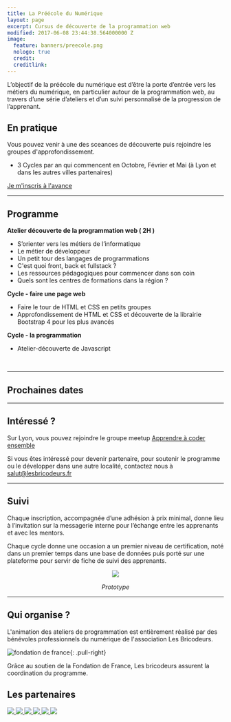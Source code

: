 ```yaml
---
title: La Préécole du Numérique
layout: page
excerpt: Cursus de découverte de la programmation web
modified: 2017-06-08 23:44:38.564000000 Z
image:
  feature: banners/preecole.png
  nologo: true
  credit: 
  creditlink: 
---
```


L’objectif de la préécole du numérique est d’être  la porte d’entrée vers les métiers du numérique, en particulier autour de la programmation web, au travers d’une série d’ateliers et d’un suivi personnalisé de la progression de l’apprenant.

## En pratique

Vous pouvez venir à une des sceances de découverte puis rejoindre les groupes d'approfondissement.

* 3 Cycles par an qui commencent en Octobre, Février et Mai (à Lyon et dans les autres villes partenaires)

<div class="center">
  <a href="https://docs.google.com/forms/d/e/1FAIpQLSfTAa_pMTflXoRCvvUjSVJnQx3cTwk5vh4Oc2yWfm_UVDsilA/viewform" class="btn-link">
      Je m'inscris à l'avance
  </a>
</div>

<hr style="width: 100%; overflow: auto;">


## Programme

**Atelier découverte de la programmation web ( 2H )**

- S’orienter vers les métiers de l’informatique 
- Le métier de développeur
- Un petit tour des langages de programmations
- C'est quoi front, back et fullstack ? 
- Les ressources pédagogiques pour commencer dans son coin
- Quels sont les centres de formations dans la région ?


**Cycle - faire une page web**

- Faire le tour de HTML et CSS en petits groupes
- Approfondissement de HTML et CSS et découverte de la librairie  Bootstrap 4 pour les plus avancés

**Cycle - la programmation**

- Atelier-découverte de Javascript

<br>

<hr style="width: 100%; overflow: auto;">


## Prochaines dates

<script type="text/javascript" src="https://addevent.com/libs/atc/1.6.1/atc.min.js" async defer></script>

<div id="preecole">
  <div id="events_container"></div>
</div>


<script type="text/javascript" src="{{ site.url }}/assets/js/preecole.js" ></script>

<hr style="width: 100%; overflow: auto;">

<!-- <iframe width="100%" height="360px" frameBorder="0" src="http://umap.openstreetmap.fr/fr/map/preecole-du-numerique_197064?scaleControl=false&miniMap=false&scrollWheelZoom=true&zoomControl=true&allowEdit=false&moreControl=true&searchControl=null&tilelayersControl=null&embedControl=null&datalayersControl=true&onLoadPanel=none&captionBar=false"></iframe> -->


## Intéressé ?

Sur Lyon, vous pouvez rejoindre le groupe meetup [Apprendre à coder ensemble](http://bit.ly/2uu7YW5)

Si vous êtes intéressé pour devenir partenaire, pour soutenir le programme ou le développer dans une autre localité, contactez nous à [salut@lesbricodeurs.fr](mailto:salut@lesbricodeurs.fr)

<hr style="width: 100%; overflow: auto;">

## Suivi

Chaque inscription, accompagnée d’une adhésion à prix minimal, donne lieu à l’invitation sur la messagerie interne pour l’échange entre les apprenants et avec les mentors.

Chaque cycle donne une occasion a un premier niveau de certification, noté dans un premier temps dans une base de données puis porté sur une plateforme pour servir de fiche de suivi des apprenants.

<div style="text-align: center">
  <a href="{{ site.url }}/projets/bricoschool">
    <img src="{{ site.url }}/images/bricoschool/bricoschool.png" class="bricoschool"/>
  </a>
  <p><i>Prototype</i></p>
</div>

<hr style="width: 100%; overflow: auto;">

## Qui organise ?

L'animation des ateliers de programmation est entièrement réalisé par des bénévoles professionnels du numérique de l'association Les Bricodeurs.

![fondation de france ](https://www.fondationdefrance.org/sites/all/themes/custom/fdf_website_theme/dist/images/logo.png){: .pull-right}

Grâce au soutien de la Fondation de France, Les bricodeurs assurent la coordination du programme.


## Les partenaires

<div id="partenaires" >
  <a href="https://www.info-jeunes.fr/">
      <img style="max-height: 68px;" src="https://drive.google.com/uc?export=view&id=14REyf3efgARkm7FdoEwVRoApcC7oB9VE" >
  </a>
  <a href="http://www.it-akademy.fr/">
      <img style="max-height: 68px;" src="https://drive.google.com/uc?export=view&id=0B1PuRRJn6XEfSFVXQnZLVm9MdkE" >
  </a>
  <a href="https://www.lewagon.com/fr">
    <img style="max-height: 68px;" src="https://drive.google.com/uc?export=view&id=0B1PuRRJn6XEfUEZQTUNaTmtDYUE" >
  </a>
  <a href="http://lyon.simplon.co/">
      <img style="max-height: 68px;" src="https://drive.google.com/uc?export=view&id=0B1PuRRJn6XEfWnVIaENpNlNKWjQ" >
  </a>
  <a href="https://wildcodeschool.fr/">
      <img style="max-height: 68px;" src="https://drive.google.com/uc?export=view&id=14gLTP9rEeBYhV4PGKX2GgEYqfILy9fLg" >
  </a>
  <a href="https://www.ynov.com/">
        <img style="max-height: 68px;" src="https://drive.google.com/uc?export=view&id=1ThIEZmJZcIWpi0Wrhzl99K4UsGLOfBY6" >
    </a>
</div>
